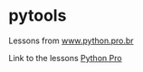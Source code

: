 # pytools
Lessons from www.python.pro.br

Link to the lessons [Python Pro](http://www.python.pro.br/)


